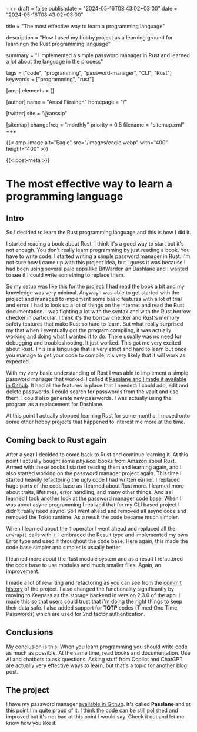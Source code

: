 +++
draft = false
publishdate = "2024-05-16T08:43:02+03:00"
date = "2024-05-16T08:43:02+03:00"

title = "The most effective way to learn a programming language"

description = "How I used my hobby project as a learning ground for learningn the Rust programming language"

summary = "I implemented a simple password manager in Rust and learned a lot about the language in the process"

tags = ["code", "programming", "password-manager", "CLI", "Rust"]
keywords = ["programming", "rust"]

[amp]
    elements = []

[author]
    name = "Anssi Piirainen"
    homepage = "/"

[twitter]
    site = "@anssip"

[sitemap]
    changefreq = "monthly"
    priority = 0.5
    filename = "sitemap.xml"
+++

{{< amp-image alt="Eagle" src="/images/eagle.webp" with="400" height="400" >}}

{{< post-meta >}}

# The most effective way to learn a programming language

## Intro

So I decided to learn the Rust programming language and this is how I did it.

I started reading a book about Rust. I think it's a good way to start but it's not enough. You don't
really learn programming by just reading a book. You have to write code. I started writing a simple
password manager in Rust. I'm not sure how I came up with this project idea, but I guess it was because
I had been using several paid apps like BitWarden an Dashlane and I wanted to see if I could write
something to replace them.

So my setup was like this for the project: I had read the book a bit and my knowledge was very minimal.
Anyway I was able to get started with the project and managed to implement some basic features with
a lot of trial and error. I had to look up a lot of things on the internet and read the Rust documentation.
I was fighting a lot with the syntax and with the Rust borrow checker in particular. I think it's the
borrow checker and Rust's memory safety features that make Rust so hard to learn. But what really
surprised my that when I eventually got the program compiling, it was actually working and doing what
I wanted it to do. There usually was no need for debugging and troubleshooting. It just worked. This
got me very excited about Rust. This is a language that is very strict and hard to learn but once you
manage to get your code to compile, it's very likely that it will work as expected.

With my very basic understanding of Rust I was able to implement a simple password manager that worked.
I called it [Passlane and I made it available in Github](https://github.com/anssip/passlane).
It had all the features in place that I needed: I could add, edit and delete passwords. I could search
for passwords from the vault and use them. I could also generate new passwords. I was actually using
the program as a replacement for Dashlane.

At this point I actually stopped learning Rust for some months. I moved onto some other hobby projects
that happened to interest me more at the time.

## Coming back to Rust again

After a year I decided to come back to Rust and continue learning it. At this point I actually bought
some *physical* books from Amazon about Rust. Armed with these books I started reading them and learning
again, and I also started working on the password manager project again. This time I started heavily
refactoring the ugly code I had written earlier. I replaced huge parts of the code base as I learned
about Rust more. I learned more about traits, lifetimes, error handling, and many other things.
And as I learned I took another look at the password manager code base. When I was about async
programming I realized that for my CLI based project I didn't really need async. So I went ahead and
removed all async code and removed the Tokio runtime. As a result the code became much simpler.

When I learned about the `?` operator I went ahead and replaced all the `unwrap()` calls with `?`. I embraced
the Result type and implemented my own Error type and used it throughout the code base. Here again, this made
the code base simpler and simpler is usually better.

I learned more about the Rust module system and as a result I refactored the code base to use modules
and much smaller files. Again, an improvement.

I made a lot of rewriting and refactoring as you can see from the [commit history](https://github.com/anssip/passlane/commits/master/) of the project.
I also changed the functionality significantly by moving to Keepass as the storage backend in version 2.3.0 of the app.
I made this so that users could trust that i'm doing the right things to keep their data safe. I also
added support for **TOTP** codes (Timed One Time Passwords) which are used for 2nd factor authentication.

## Conclusions

My conclusion is this: When you learn programming you should write code as much as possible. At the same time,
read books and documentation. Use AI and chatbots to ask questions. Asking stuff from Copilot and ChatGPT
are actually very effective ways to learn, but that's a topic for another blog post.

## The project

I have my password manager [available in Github](https://github.com/anssip/passlane). It's called **Passlane** and at this point I'm quite proud of it.
I think the code can be still polished and improved but it's not bad at this point I would say. Check it out
and let me know how you like it!

